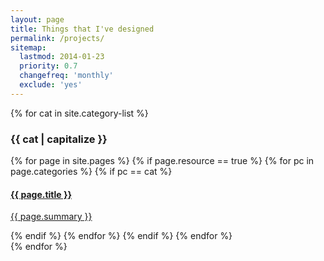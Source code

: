 ```yaml
---
layout: page
title: Things that I've designed
permalink: /projects/
sitemap:
  lastmod: 2014-01-23
  priority: 0.7
  changefreq: 'monthly'
  exclude: 'yes'
---
```


{% for cat in site.category-list %}
### {{ cat | capitalize }}
<ul style="list-style:none; margin:0; padding:0">
{% for page in site.pages %}
{% if page.resource == true %}
{% for pc in page.categories %}
{% if pc == cat %}
<li> <div class="post">
<a href="{{ page.url | prepend: site.baseurl }}" class="post-link">
<h4 class="post-title">{{ page.title }}</h4>
<p class="post-summary">{{ page.summary }}  </p>
</a>
</div> </li>
{% endif %}   <!-- cat-match-p -->
{% endfor %}  <!-- page-category -->
{% endif %}   <!-- resource-p -->
{% endfor %}  <!-- page -->
</ul>
{% endfor %}
<!-- cat -->